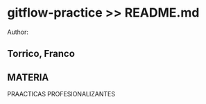 # gitflow-practice >> README.md
Author:
## Torrico, Franco

## MATERIA
PRAACTICAS PROFESIONALIZANTES
